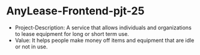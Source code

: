# AnyLease-Frontend-pjt-25
- Project-Description: A service that allows individuals and organizations to lease equipment for long or short term use. 
- Value: It helps people make money off items and equipment that are idle or not in use.

